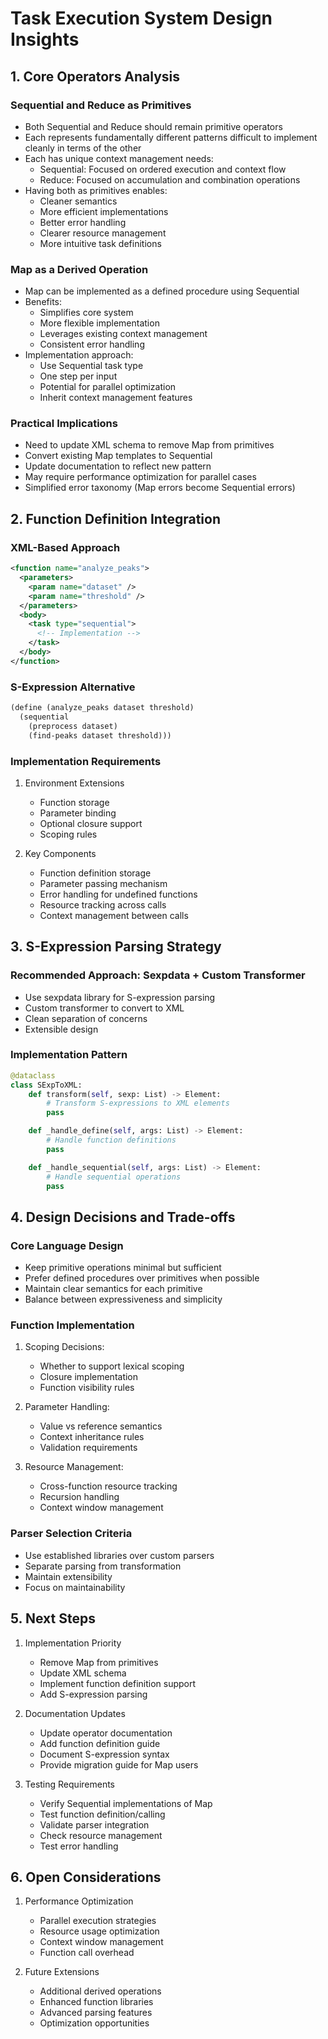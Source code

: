 # Task Execution System Design Insights

## 1. Core Operators Analysis

### Sequential and Reduce as Primitives
- Both Sequential and Reduce should remain primitive operators
- Each represents fundamentally different patterns difficult to implement cleanly in terms of the other
- Each has unique context management needs:
  - Sequential: Focused on ordered execution and context flow
  - Reduce: Focused on accumulation and combination operations
- Having both as primitives enables:
  - Cleaner semantics
  - More efficient implementations
  - Better error handling
  - Clearer resource management
  - More intuitive task definitions

### Map as a Derived Operation
- Map can be implemented as a defined procedure using Sequential
- Benefits:
  - Simplifies core system
  - More flexible implementation
  - Leverages existing context management
  - Consistent error handling
- Implementation approach:
  - Use Sequential task type
  - One step per input
  - Potential for parallel optimization
  - Inherit context management features

### Practical Implications
- Need to update XML schema to remove Map from primitives
- Convert existing Map templates to Sequential
- Update documentation to reflect new pattern
- May require performance optimization for parallel cases
- Simplified error taxonomy (Map errors become Sequential errors)

## 2. Function Definition Integration

### XML-Based Approach
```xml
<function name="analyze_peaks">
  <parameters>
    <param name="dataset" />
    <param name="threshold" />
  </parameters>
  <body>
    <task type="sequential">
      <!-- Implementation -->
    </task>
  </body>
</function>
```

### S-Expression Alternative
```scheme
(define (analyze_peaks dataset threshold)
  (sequential 
    (preprocess dataset)
    (find-peaks dataset threshold)))
```

### Implementation Requirements
1. Environment Extensions
   - Function storage
   - Parameter binding
   - Optional closure support
   - Scoping rules

2. Key Components
   - Function definition storage
   - Parameter passing mechanism
   - Error handling for undefined functions
   - Resource tracking across calls
   - Context management between calls

## 3. S-Expression Parsing Strategy

### Recommended Approach: Sexpdata + Custom Transformer
- Use sexpdata library for S-expression parsing
- Custom transformer to convert to XML
- Clean separation of concerns
- Extensible design

### Implementation Pattern
```python
@dataclass
class SExpToXML:
    def transform(self, sexp: List) -> Element:
        # Transform S-expressions to XML elements
        pass

    def _handle_define(self, args: List) -> Element:
        # Handle function definitions
        pass

    def _handle_sequential(self, args: List) -> Element:
        # Handle sequential operations
        pass
```

## 4. Design Decisions and Trade-offs

### Core Language Design
- Keep primitive operations minimal but sufficient
- Prefer defined procedures over primitives when possible
- Maintain clear semantics for each primitive
- Balance between expressiveness and simplicity

### Function Implementation
1. Scoping Decisions:
   - Whether to support lexical scoping
   - Closure implementation
   - Function visibility rules

2. Parameter Handling:
   - Value vs reference semantics
   - Context inheritance rules
   - Validation requirements

3. Resource Management:
   - Cross-function resource tracking
   - Recursion handling
   - Context window management

### Parser Selection Criteria
- Use established libraries over custom parsers
- Separate parsing from transformation
- Maintain extensibility
- Focus on maintainability

## 5. Next Steps

1. Implementation Priority
   - Remove Map from primitives
   - Update XML schema
   - Implement function definition support
   - Add S-expression parsing

2. Documentation Updates
   - Update operator documentation
   - Add function definition guide
   - Document S-expression syntax
   - Provide migration guide for Map users

3. Testing Requirements
   - Verify Sequential implementations of Map
   - Test function definition/calling
   - Validate parser integration
   - Check resource management
   - Test error handling

## 6. Open Considerations

1. Performance Optimization
   - Parallel execution strategies
   - Resource usage optimization
   - Context window management
   - Function call overhead

2. Future Extensions
   - Additional derived operations
   - Enhanced function libraries
   - Advanced parsing features
   - Optimization opportunities
